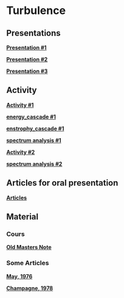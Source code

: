 

#  Turbulence

##  Presentations


**[Presentation #1 ][p1]**  

  [p1]: 1_Turb_2020.pdf
  
  
**[Presentation #2 ][p2]**  

  [p2]: 2_Turb_2020.pdf
  
  
  
**[Presentation #3 ][p3]**  

  [p3]: 3_Turb_2020.pdf

##  Activity


**[Activity #1 ][ac1]**  

  [ac1]: Activity1.pdf


**[energy_cascade #1 ][ac2]**  

  [ac2]: energy_cascade.py

**[enstrophy_cascade #1 ][ac3]**  

  [ac3]: enstrophy_cascade.py
 
**[spectrum analysis #1 ][ac4]**  

  [ac4]: https://github.com/Mesharou/mesharou.github.io/blob/master/Turb/spectrum_analysis.ipynb  
  
**[Activity #2 ][ac5]**  

  [ac5]: Activity2.pdf
  
  
**[spectrum analysis #2 ][ac6]**  

  [ac6]: https://github.com/Mesharou/mesharou.github.io/blob/master/Turb/turbulence_ocean.ipynb  
  

##  Articles for oral presentation

**[Articles ][g30]**  

  [g30]: http://mespages.univ-brest.fr/~gula/Turb/Articles/

  
##  Material 

###  Cours

**[Old Masters Note ][c30]**  

  [c30]: Cours



###  Some Articles

**[May, 1976 ][a1]**


  [a1]: May76.pdf


**[Champagne, 1978 ][a2]**


  [a2]: Champagne78.pdf